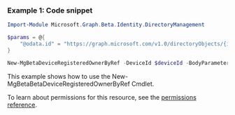 ### Example 1: Code snippet

```powershellImport-Module Microsoft.Graph.Beta.Identity.DirectoryManagement

$params = @{
	"@odata.id" = "https://graph.microsoft.com/v1.0/directoryObjects/{id}"
}

New-MgBetaDeviceRegisteredOwnerByRef -DeviceId $deviceId -BodyParameter $params
```
This example shows how to use the New-MgBetaBetaDeviceRegisteredOwnerByRef Cmdlet.
To learn about permissions for this resource, see the [permissions reference](/graph/permissions-reference).

